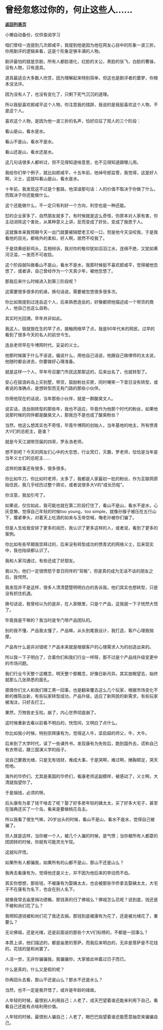 # 曾经忽悠过你的，何止这些人......

[**返回列表页**](/gzh/记忆承载)

小懒自动备份，仅供查阅学习

咱们曾经一连提到几次郎咸平，我提到他是因为他在网友心目中的形象一波三折。你用剧评的逻辑来看，这是个形象足够丰满的人物。  

  

剧评最怕的就是京剧，所有人都脸谱化，红脸的关公，黑脸的张飞，白脸的曹操，没有人物，只有道具。  

  

道具最适合大多数人欣赏，因为理解起来特别简单，但这也是剧评者的噩梦，你根本没法评。  

  

因为没有人了，也没有变化了，只剩下死气沉沉的道理。  

  

所以我挺喜欢郎咸平这个人物，你注意我的措辞，我说的是我挺喜欢这个人物，不是这个人。  

  

喜欢这个人物，是因为他一波三折的名声，恰好应征了观人的三个阶段：

  

看山是山，看水是水。

看山不是山，看水不是水。

看山还是山，看水还是水。

  

这几句话很多人都听过，但不见得知道啥意思，也不见得知道跟哪儿用。

  

我给你们举个例子，就比如郎咸平，十五年前，他绰号郎监管，我觉得，这是好人啊，义士，这就叫看山是山，看水是水。  

  

十年前，我发现这不过是个套路，他深谙那句话：人的价值不取决于你做了什么，而取决于你还能做什么。  

  

这个还能做什么，不一定只有利好一个方向，利空也是一种还能。

  

怼的企业家多了，自然朋友就多了。有时候就是这么奇怪，你原本对人家有害，你主动消除这个害处，从某种意义上讲，反而变成了好处，变成了施恩于人。  

  

这就像本来我预期今天一出门就要被隔壁老王咬一口，但是他今天没咬我，于是我看他的目光，都格外的柔和，好人啊，居然不咬我了。  

  

于是烧黄纸斩鸡头，互相倾诉，我对你的敬仰犹如滔滔江水，连绵不绝，又犹如黄河泛滥，一发而不可收拾。

  

这个阶段就叫做看山不是山，看水不是水，我那时候挺不喜欢郎咸平，觉得被他忽悠了，或者讲，自己曾经作为一个天真少年，被他忽悠了。  

  

那我后来什么时候进入到第三阶段呢？  

  

这需要很多很多的机缘，换句话说，需要被忽悠很多很多次。  

  

你比如我提到过连岳这个人，后来熟悉连岳的，好像都把他描述成一个带货的商人，他自己也这么自称。  

  

其实时光回溯，早年并非如此。  

  

我这人，毁就毁在生的早了点，接触网络早了点，我是90年代末的网民，过早的看到了很多今天的名人的前世今生。

  

连岳老师早在牛博网时代，妥妥的义士。  

  

他那时候属于什么不该说，偏说什么，用他自己话说，他跟自己做律师的太太说，他随时都会进去，你要做好心理准备。  

  

就是这样一个人，早年号召厦门市民这那那这的，后来出名了，也就转型了。

  

安心在鼓浪屿岛上买别墅，带货，鼓励粉丝买房，同时嘲笑一下昔日没有转型，或者说的准确点，是想转型而无有门路的那些小伙伴。

  

你用他现在的话说，当年那些小伙伴，就是一群酸臭文人。  

  

说实话，连岳刚转型的那些年，我也不适应，毕竟作为他那个时代的粉丝，如果他说那时候的同伴都是酸臭文人，那我岂不是也成了酸臭粉丝？  

  

当然，他这么想其实也不奇怪，毕竟牛博网的创始人，当年基地的地主，所有愤青大V们的总舵主，是谁？

  

就是今天江湖带货届的四哥，罗永浩老师。

  

想不到吧？今天的网友们心中的大忽悠，行业冥灯，灭霸，罗老师，恰恰是当年是当年义士们的总舵主......  

  

这样的故事还有很多，很多很多。  

  

你比如牛刀，你比如时老师，太多了，我都是人家最初一批的粉丝，作为互联网原始住民，我几乎经历过整个舆论，或者说很多大V的“成长历程”。

  

你注意，我加引号了。

  

如果说，仅仅如此，我可能也就在第二阶段打住了，看山不是山，看水不是水，心灰意懒，觉得自己年轻的时候too young，too
simple，就像孙猴子被压在五行山下，攥紧拳头，对着天上吃酒的如来与玉帝空喊，俺老孙被你们骗了。

  

但是人生给我安排了更多的阅历，我认识了更多这样的人，或者说，看到了更多的案例。  

  

你比如有些早期我崇拜过的，后来没有转型成功的愤青式的网络义士，后来现实中，我也陆续都认识了。  

  

我和人家沟通过，有些还成了好朋友。

  

我以为，他们一定很愤怒于昔日同伴的“背叛”，但是真的成为无话不谈的朋友之后，我愕然。

  

我发现并不是这样，很多人清清楚楚明明白白的告诉我，他们其实也想转型，只是没有抓住机遇。  

  

换句话说，我曾经以为的是非，在人家眼里，只是个产品，这我就一下子恍然大悟了。  

  

毕竟我是干嘛的？我当时是专门带产品团队的。

  

别的我不懂，产品我太懂了，产品嘛，从头到尾我设计，我打造，客户心理我揣摩。  

  

产品有什么是非对错呢？产品本来就是根据客户的心理需求人为的创造出来的。

  

所以我一下子明白了，合着你们和我们行业一样呀，那不过是个产品线升级变更中的市场问题。  

  

我们行业今天整个这概念，明天整个那概念，好像日新月异。其实放眼望去，始终就那么几张熟悉的面孔。

  

感情你们文人和我们理工男一回事，也是翻来覆去这么几个玩家，根据市场变化不断的推陈出新，有些玩家转型成功，产品升级，适应了新网民的新需求，有些玩家被淘汰，只好去打工。

  

果然，万物皆史玉柱。崩了，内心世界彻底崩了。

  

这时候重新去看以前看不明白的，恍惚间，又明白了点什么。  

  

你比如我小时候，特别崇拜康有为，觉得这人牛，梁启超的师父，牛，大牛。  

  

后来到了大学时代，读了一些课外书，发现康有为失败后，跑到国外去，谎称自己有衣带诏，跟三国演义学的段子。  

  

说自己要救光绪，只是无有钱财，难成大事，于是哭啊，难过啊，捶胸顿足，哭天抢地。

  

海外的华侨们，尤其是美国的华侨们，看康老师这副模样，被感动了，义士啊，大清就指望你了。  

  

于是捐钱，必须的呀。  

  

后头康有为拿了钱干啥去了呢？娶了好多房年轻的姨太太，买了好多大宅子，甚至在瑞典还买了一个岛，看来是要做桃花岛主。

  

所以我看了很生气嘛，20岁出头的时候，看山不是山，看水不是水，觉得自己被骗了。  

  

但人就是这样，当你被一个人，被几个人骗的时候，是气愤；当你被所有人都耍的团团转的时候，你就有可能灵光乍现。

  

这就叫开悟。

  

如果所有人都骗我，如果所有的山都不是山，那山不还是山么？  

  

我再去看康有为，觉得他还是义士，并不因为他后来的举动而不齿。  

  

其实你想想，那些钱，不被康有为娶姨太太，也会被那些华侨拿去娶姨太太，大宅子不在康有为名下，也会在别人名下。

  

就像我常去庙里捐功德箱，那钱真的归了佛祖么？佛祖怎么花呢？说到底，钱还是不被和尚们花了么？  

  

我明知道钱被和尚们花了我还去捐，那钱到底被康有为花了，还是被光绪花了，重要么？  

  

无论佛祖，还是光绪，还是前面说的那些个大V们标榜的，不都是一回事么？  

  

本质上讲，他们描述的，都是庙里的菩萨。而我后来明白的，无非是菩萨是不花钱的，花钱的是和尚罢了。  

  

人活一世，无非你骗骗我，我骗骗你，大家彼此哄着过日子而已。  

  

什么是真的，什么又是假的呢？  

  

你再回头去看，那山不还是山么？那水不还是水么？

  

当然，也不一定是我开悟了，或许是年龄的缘故。

  

人年轻的时候，最恨别人利用自己；人老了，成天巴望着谁还能来利用下自己，看看自己还能有点啥利用价值。

  

人年轻的时候，最恨别人骗自己；人老了，眼巴巴指望着谁还能愿意抽空来骗骗自己。

